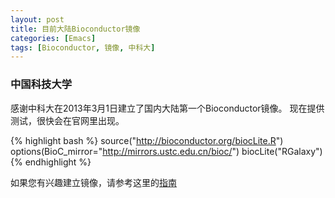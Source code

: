```yaml
---
layout: post
title: 目前大陆Bioconductor镜像
categories: [Emacs]
tags: [Bioconductor, 镜像, 中科大]
---
```


### 中国科技大学
感谢中科大在2013年3月1日建立了国内大陆第一个Bioconductor镜像。
现在提供测试，很快会在官网里出现。

{% highlight bash %}
source("http://bioconductor.org/biocLite.R")
options(BioC_mirror="http://mirrors.ustc.edu.cn/bioc/")
biocLite("RGalaxy")
{% endhighlight %}

如果您有兴趣建立镜像，请参考这里的[指南](http://www.tengfei.name/BiocWithTea/chapters/Development/mirror-bioc)
